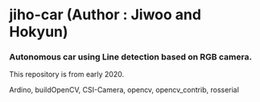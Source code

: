 # jiho-car (Author : Jiwoo and Hokyun)

### Autonomous car using Line detection based on RGB camera.
This repository is from early 2020.

Ardino, buildOpenCV, CSI-Camera, opencv, opencv_contrib, rosserial
